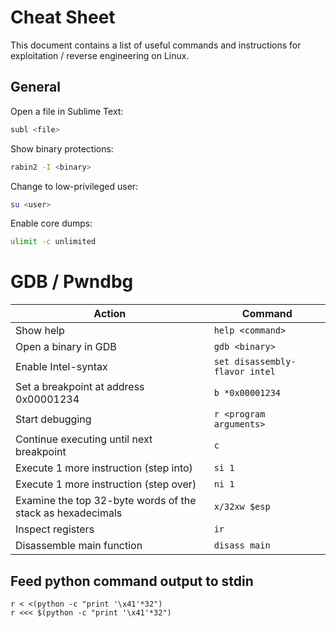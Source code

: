 # Cheat Sheet
This document contains a list of useful commands and instructions for exploitation / reverse engineering on Linux.

## General
Open a file in Sublime Text:
```bash
subl <file>
```
Show binary protections:
```bash
rabin2 -I <binary>
```
Change to low-privileged user:
```bash
su <user>
```
Enable core dumps:
```bash
ulimit -c unlimited
```

# GDB / Pwndbg
| Action | Command |
| ------ | ------- |
| Show help | ```help <command>``` |
| Open a binary in GDB | ```gdb <binary>``` |
| Enable Intel-syntax | ```set disassembly-flavor intel```|
| Set a breakpoint at address 0x00001234 | ```b *0x00001234 ```|
| Start debugging | ``` r <program arguments> ```|
| Continue executing until next breakpoint| ```c``` |
| Execute 1 more instruction (step into)| ```si 1``` |
| Execute 1 more instruction (step over)| ```ni 1``` |
| Examine the top 32-byte words of the stack as hexadecimals | ```x/32xw $esp``` |
| Inspect registers | ```ir``` |
| Disassemble main function | ```disass main``` |

## Feed python command output to stdin
```
r < <(python -c "print '\x41'*32")
r <<< $(python -c "print '\x41'*32")
```
